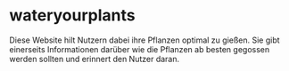 # wateryourplants

Diese Website hilt Nutzern dabei ihre Pflanzen optimal zu gießen. Sie gibt einerseits Informationen darüber wie die Pflanzen ab besten gegossen werden sollten und erinnert den Nutzer daran.
